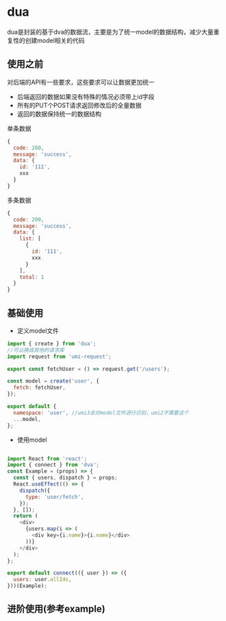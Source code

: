 # dua

dua是封装的基于dva的数据流，主要是为了统一model的数据结构，减少大量重复性的创建model相关的代码


## 使用之前

对后端的API有一些要求，这些要求可以让数据更加统一

- 后端返回的数据如果没有特殊的情况必须带上id字段
- 所有的PUT个POST请求返回修改后的全量数据
- 返回的数据保持统一的数据结构

单条数据
```js
{
  code: 200,
  message: 'success',
  data: {
    id: '111',
    xxx
  }
}
```

多条数据
```js
{
  code: 200,
  message: 'success',
  data: {
    list: [
      {
        id: '111',
        xxx
      }
    ],
    total: 1
  }
}
```

## 基础使用

- 定义model文件

```js
import { create } from 'dua';
//可以换成其他的请求库
import request from 'umi-request';

export const fetchUser = () => request.get('/users');

const model = create('user', {
  fetch: fetchUser,
});

export default {
  namespace: 'user', //umi3会对model文件进行识别，umi2不需要这个
  ...model,
};

```

- 使用model

```js

import React from 'react';
import { connect } from 'dva';
const Example = (props) => {
  const { users, dispatch } = props;
  React.useEffect(() => {
    dispatch({
      type: 'user/fetch',
    });
  }, []);
  return (
    <div>
      {users.map(i => (
        <div key={i.name}>{i.name}</div>
      ))}
    </div>
  );
};

export default connect(({ user }) => ({
  users: user.allIds,
}))(Example);

```

## 进阶使用(参考example)